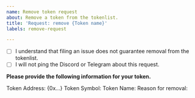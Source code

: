 ```yaml
---
name: Remove token request
about: Remove a token from the tokenlist.
title: 'Request: remove {Token name}'
labels: remove-request

---
```


- [ ] I understand that filing an issue does not guarantee removal from the tokenlist.
- [ ] I will not ping the Discord or Telegram about this request.

**Please provide the following information for your token.**

Token Address: {0x...}
Token Symbol: 
Token Name: 
Reason for removal:
